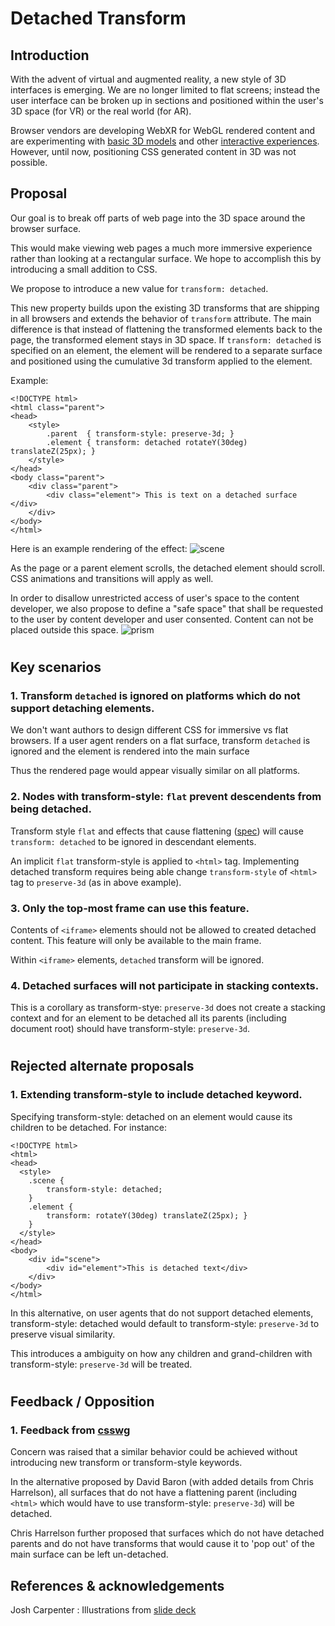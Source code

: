 # Detached Transform

[//]: # (## Authors:)
[//]: # ([Author 1])
[//]: # ([Author 2])
[//]: # ([etc.])

[//]: # (Table of Contents [if the explainer is longer than one printed page])
[//]: # ([You can generate a Table of Contents for markdown documents using a tool like doctoc.])

## Introduction
[//]: # ([The “executive summary” or “abstract”. Explain in a few sentences what the goals of the project are, and a brief overview of how the solution works. This should be no more than 1-2 paragraphs.])

With the advent of virtual and augmented reality, a new style of 3D interfaces is emerging.
We are no longer limited to flat screens; instead the user interface can be broken up in sections and positioned within the user's 3D space (for VR) or the real world (for AR).

Browser vendors are developing WebXR for WebGL rendered content and are experimenting with [basic 3D models](https://developers.google.com/web/updates/2019/02/model-viewer) and other [interactive experiences](https://creator.magicleap.com/learn/guides/prismatic-getting-started).
However, until now, positioning CSS generated content in 3D was not possible.

## Proposal

Our goal is to break off parts of web page into the 3D space around the browser surface.

This would make viewing web pages a much more immersive experience rather than looking at a rectangular surface.
We hope to accomplish this by introducing a small addition to CSS.

We propose to introduce a new value for `transform: detached`.

This new property builds upon the existing 3D transforms that are shipping in all browsers and extends the behavior of `transform` attribute.
The main difference is that instead of flattening the transformed elements back to the page, the transformed element stays in 3D space.
If `transform: detached` is specified on an element, the element will be rendered to a separate surface and positioned using the cumulative 3d transform applied to the element.

Example:

    <!DOCTYPE html>
    <html class="parent">
    <head>
        <style>
            .parent  { transform-style: preserve-3d; }
            .element { transform: detached rotateY(30deg) translateZ(25px); }
        </style>
    </head>
    <body class="parent">
        <div class="parent">
            <div class="element"> This is text on a detached surface </div>
        </div>
    </body>
    </html>

Here is an example rendering of the effect:
![scene](https://github.com/rcabanier/detached_explainer/raw/master/detached.gif "Scene")

As the page or a parent element scrolls, the detached element should scroll.
CSS animations and transitions will apply as well.

In order to disallow unrestricted access of user's space to the content developer, we also propose to define a "safe space" that shall be requested to the user by content developer and user consented.
Content can not be placed outside this space.
![prism](https://github.com/rcabanier/detached_explainer/raw/master/prism.gif "Prism")

[//]: # (## Goals [or Motivating Use Cases, or Scenarios])
[//]: # ([What is the end-user need which this project aims to address?])

#
## Key scenarios
[//]: # ([If there are a suite of interacting APIs, show how they work together to solve the key scenarios described.])

### 1. Transform `detached` is ignored on platforms which do not support detaching elements.

We don't want authors to design different CSS for immersive vs flat browsers.
If a user agent renders on a flat surface, transform `detached` is ignored and the element is rendered into the main surface

Thus the rendered page would appear visually similar on all platforms.

[//]: # ([Description of the end-user scenario])

[//]: # (// Sample code demonstrating how to use these APIs to address that scenario.)

### 2. Nodes with transform-style: `flat` prevent descendents from being detached.

Transform style `flat` and effects that cause flattening ([spec](https://drafts.csswg.org/css-transforms-2/#grouping-property-values)) will cause `transform: detached` to be ignored in descendant elements.

An implicit `flat` transform-style is applied to `<html>` tag. Implementing detached transform requires being able change `transform-style` of `<html>` tag to `preserve-3d` (as in above example).

### 3. Only the top-most frame can use this feature.

Contents of `<iframe>` elements should not be allowed to created detached content.
This feature will only be available to the main frame.

Within `<iframe>` elements, `detached` transform will be ignored.

### 4. Detached surfaces will not participate in stacking contexts.

This is a corollary as transform-stye: `preserve-3d` does not create a stacking context and for an element to be detached all its parents (including document root) should have transform-style: `preserve-3d`.

#
## Rejected alternate proposals
[//]: # ([This should include as many alternatives as you can, from high level architectural decisions down to alternative naming choices.])

### 1. Extending transform-style to include detached keyword.

Specifying transform-style: detached on an element would cause its children to be detached. For instance:

    <!DOCTYPE html>
    <html>
    <head>
      <style>
        .scene {
            transform-style: detached;
        }
        .element {
            transform: rotateY(30deg) translateZ(25px); }
        }
      </style>
    </head>
    <body>
        <div id="scene">
            <div id="element">This is detached text</div>
        </div>
    </body>
    </html>

In this alternative, on user agents that do not support detached elements, transform-style: detached would default to transform-style: `preserve-3d` to preserve visual similarity.

This introduces a ambiguity on how any children and grand-children with transform-style: `preserve-3d` will be treated.

#
## Feedback / Opposition
[//]: # ([Implementors and other stakeholders may already have publicly stated positions on this work. If you can, list them here with links to evidence as appropriate.])

### 1. Feedback from [csswg](https://github.com/w3c/csswg-drafts/issues/4242)

Concern was raised that a similar behavior could be achieved without introducing new transform or transform-style keywords.

In the alternative proposed by David Baron (with added details from Chris Harrelson), all surfaces that do not have a flattening parent (including `<html>` which would have to use transform-style: `preserve-3d`) will be detached.

Chris Harrelson further proposed that surfaces which do not have detached parents and do not have transforms that would cause it to 'pop out' of the main surface can be left un-detached.

[//]: # ([Stakeholder B] : No signals)
[//]: # ([Implementor C] : Negative)
[//]: # ([If appropriate, explain the reasons given by other implementors for their concerns.])

## References & acknowledgements
[//]: # ([Your design will change and be informed by many people; acknowledge them in an ongoing way! It helps build community and, as we only get by through the contributions of many, is only fair.])
[//]: # ([Unless you have a specific reason not to, these should be in alphabetical order.])

[//]: # (Many thanks for valuable feedback and advice from:)

Josh Carpenter : Illustrations from [slide deck](https://docs.google.com/presentation/d/1ORdKs1wNe7QysRYSBtmW8LnMTFRu69gEwyOSrjIaZyA)